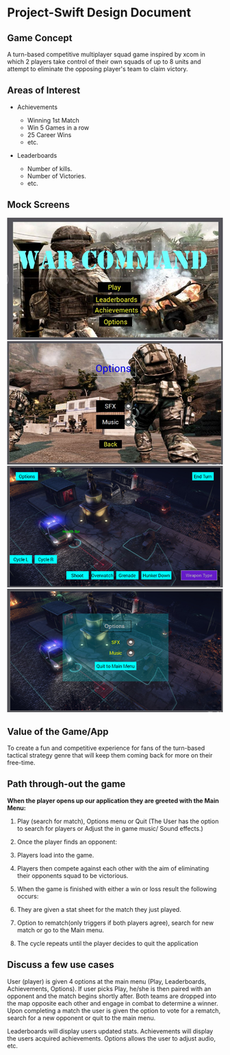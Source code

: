 # Project-Swift Design Document

##  Game Concept
A turn-based competitive multiplayer squad game inspired by xcom in which 2 players take control of their own squads of up to 8 units and attempt to eliminate the opposing player's team to claim victory.

##  Areas of Interest 
* Achievements
  * Winning 1st Match
  * Win 5 Games in a row
  * 25 Career Wins
  * etc.
  
* Leaderboards
  * Number of kills.
  * Number of Victories.
  * etc.

##  Mock Screens 
![Image of Menu-Screen](https://raw.githubusercontent.com/Fabronaut/Project-Swift/master/MainMenu.JPG)
![Image of Menu-Screen2](https://raw.githubusercontent.com/Fabronaut/Project-Swift/master/OptionsMenu.JPG)
![Image of In-game UI](https://raw.githubusercontent.com/Fabronaut/Project-Swift/master/App_UI_1.png)
![Image of In-game UI2](https://raw.githubusercontent.com/Fabronaut/Project-Swift/master/App_UI_2.png)


## Value of the Game/App 
To create a fun and competitive experience for fans of the turn-based tactical strategy genre that will keep them coming back for more on their free-time.

##  Path through-out the game 
**When the player opens up our application they are greeted with the Main Menu:**

1. Play (search for match), Options menu or Quit
(The User has the option to search for players or Adjust the in game music/ Sound effects.)

1. Once the player finds an opponent:  
1. Players load into the game.
1. Players then compete against each other with the aim of eliminating their opponents squad to be victorious.
1. When the game is finished with either a win or loss result the following occurs:
1. They are given a stat sheet for the match they just played.
1. Option to rematch(only triggers if both players agree), search for new match or go to the Main menu.
1. The cycle repeats until the player decides to quit the application

##  Discuss a few use cases 
User (player) is given 4 options at the main menu (Play, Leaderboards, Achievements, Options). If user picks Play, he/she is then paired  with an opponent and the match begins shortly after. Both teams are dropped into the map opposite each other and engage in combat to determine a winner. Upon completing a match the user is given the option to vote for a rematch, search for a new opponent or quit to the main menu.

Leaderboards will display users updated stats.
Achievements will display the users acquired achievements.
Options allows the user to adjust audio, etc.
